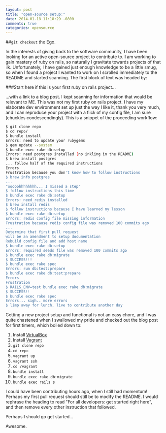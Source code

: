 ```yaml
---
layout: post
title: "open-source setup:"
date: 2014-01-18 11:18:29 -0800
comments: true
categories: opensource
---
```


##``git checkout`` the Ego.

In the interests of giving back to the software community, I have been looking for an active open-source project to contribute to. I am working to gain mastery of ruby on rails, so naturally I gravitate towards projects of that ilk. Unfortunately, I have gained just enough knowledge to be a little smug, so when I found a project I wanted to work on I scrolled immediately to the README and started scanning. The first block of text was headed by:

###Start here if this is your first ruby on rails project...

...with a link to a blog post. I kept scanning for information that would be relevant to ME. This was not my first ruby on rails project. I have my elaborate dev environment set up just the way I like it, thank you very much, and I can reproduce your project with a flick of my config file, I am sure (chuckles condescendingly). This is a snippet of the proceeding workflow:

```bash Workflow of the egotistical programmer.
$ git clone repo
$ cd repo/
$ bundle install
Errors: need to update your rubygems
$ gem update --system
$ bundle exec rake db:setup
Errors: need postgres installed (no inkling in the README)
$ brew install postgres
... follow half of the required instructions
Errors
Frustration because you don't know how to follow instructions
$ brew info postgres
...
"ooooohhhhhhhh... I missed a step"
$ follow instructions this time
$ bundle exec rake db:setup
Errors: need redis installed
$ brew install redis
$ follow instructions because I have learned my lesson
$ bundle exec rake db:setup
Errors: redis config file missing information
Frustration because redis config file was removed 100 commits ago
...
Determine that first pull request
will be an amendment to setup documentation
Rebuild config file and add host name
$ bundle exec rake db:setup
Errors: required seeds file was removed 100 commits ago
$ bundle exec rake db:migrate
$ SUCCESS!!!
$ bundle exec rake spec
Errors: run db:test:prepare
$ bundle exec rake db:test:prepare
Errors
Frustration
$ RAILS_ENV=test bundle exec rake db:migrate
$ SUCCESS!!
$ bundle exec rake spec
Errors... sigh.. more errors
$ limp away for lunch, live to contribute another day
```

Getting a new project setup and functional is not an easy chore, and I was quite chastened when I swallowed my pride and checked out the blog post for first timers, which boiled down to:

1. Install [VirtualBox](https://www.virtualbox.org/wiki/Downloads)
2. Install [Vagrant](http://www.vagrantup.com/)
3. ```git clone repo```
4. ```cd repo```
5. ```vagrant up```
6. ```vagrant ssh```
7. ```cd /vagrant```
8. ```bundle install```
9. ```bundle exec rake db:migrate```
10. ```bundle exec rails s```

I could have been contributing hours ago, when I still had momentum! Perhaps my first pull request should still be to modify the README. I would rephrase the heading to read "For all developers: get started right here", and then remove every other instruction that followed.

Perhaps I should go get started...

Awesome.